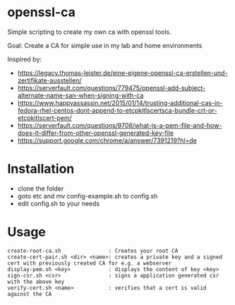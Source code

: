 openssl-ca
===========

Simple scripting to create my own ca with openssl tools. 

Goal: Create a CA for simple use in my lab and home environments

Inspired by: 
- https://legacy.thomas-leister.de/eine-eigene-openssl-ca-erstellen-und-zertifikate-ausstellen/
- https://serverfault.com/questions/779475/openssl-add-subject-alternate-name-san-when-signing-with-ca
- https://www.happyassassin.net/2015/01/14/trusting-additional-cas-in-fedora-rhel-centos-dont-append-to-etcpkitlscertsca-bundle-crt-or-etcpkitlscert-pem/
- https://serverfault.com/questions/9708/what-is-a-pem-file-and-how-does-it-differ-from-other-openssl-generated-key-file
- https://support.google.com/chrome/a/answer/7391219?hl=de

Installation
============

- clone the folder 
- goto etc and mv config-example.sh to config.sh
- edit config.sh to your needs

Usage
=====

```
create-root-ca.sh               : Creates your root CA
create-cert-pair.sh <dir> <name>: creates a private key and a signed cert with previously created CA for e.g. a webserver
display-pem.sh <key>            : displays the content of key <key>
sign-csr.sh <csr>               : signs a application generated csr with the above key 
verify-cert.sh <name>           : verifies that a cert is valid against the CA
```

